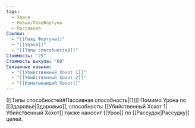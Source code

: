 ```yaml
---
tags:
  - Удача
  - Навык/ПаяцФортуны
  - Пассивная
Ссылки:
  - "[[Паяц Фортуны]]"
  - "[[Удача]]"
  - "[[Типы способностей]]"
Стоимость: "25"
Стоимость выкупа: "60"
Связанные навыки:
  - "[[Убийственный Хохот 1]]"
  - "[[Убийственный Хохот 2]]"
  - "[[Изматывающий Хохот]]"
---
```

([[Типы способностей#Пассивная способность|П]]) Помимо Урона по [[Здоровье|Здоровью]], способность: [[Убийственный Хохот 1|Убийственный Хохот]] также наносит [[Урон]] по [[Рассудок|Рассудку]] целей. 